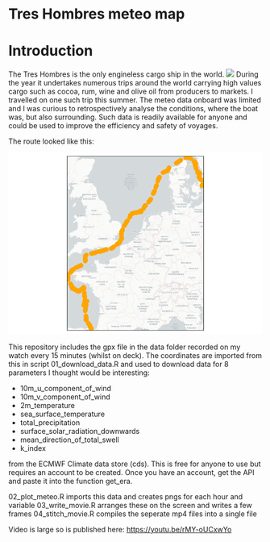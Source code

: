 # Tres Hombres meteo map


# Introduction

The Tres Hombres is the only engineless cargo ship in the world.
![](https://www.sail.nl/cdn-cgi/image/format=auto,width=1080,quality=85/https%3A%2F%2Fs3-sail-2025.webbers.dev%2Fproduction%2Fapp_uploads_2019_11_Tres_Hombres_2_scaled_d0e285967e.jpg)
During the year it undertakes numerous trips around the world carrying
high values cargo such as cocoa, rum, wine and olive oil from producers
to markets. I travelled on one such trip this summer. The meteo data
onboard was limited and I was curious to retrospectively analyse the
conditions, where the boat was, but also surrounding. Such data is
readily available for anyone and could be used to improve the efficiency
and safety of voyages.

The route looked like this:

![](README_files/figure-commonmark/schools-1.png)

This repository includes the gpx file in the data folder recorded on my
watch every 15 minutes (whilst on deck). The coordinates are imported
from this in script 01_download_data.R and used to download data for 8
parameters I thought would be interesting:

- 10m_u_component_of_wind  
- 10m_v_component_of_wind  
- 2m_temperature  
- sea_surface_temperature  
- total_precipitation  
- surface_solar_radiation_downwards  
- mean_direction_of_total_swell  
- k_index

from the ECMWF Climate data store (cds). This is free for anyone to use
but requires an account to be created. Once you have an account, get the
API and paste it into the function get_era.

02_plot_meteo.R imports this data and creates pngs for each hour and
variable 03_write_movie.R arranges these on the screen and writes a few
frames 04_stitch_movie.R compiles the seperate mp4 files into a single
file

Video is large so is published here: https://youtu.be/rMY-oUCxwYo
